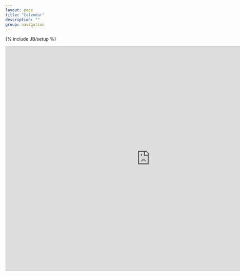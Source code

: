 ```yaml
---
layout: page
title: "Calendar"
description: ""
group: navigation
---
```

{% include JB/setup %}

<iframe src="https://calendar.google.com/calendar/b/1/embed?showTitle=0&amp;showPrint=0&amp;showCalendars=0&amp;mode=WEEK&amp;height=700&amp;wkst=1&amp;bgcolor=%23FFFFFF&amp;src=jaradniemiwork%40gmail.com&amp;color=%231B887A&amp;ctz=America%2FChicago" style="border-width:0" width="900" height="700" frameborder="0" scrolling="no"></iframe>

